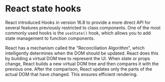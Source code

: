 # React state hooks

React introduced Hooks in version 16.8 to provide a more direct API for several features previously restricted to class components. One of the most commonly used hooks is the `useState()` hook, which allows you to add state management to function components.

React has a mechanism called the "Reconciliation Algorithm", which intelligently determines when the DOM should be updated. React does this by building a virtual DOM tree to represent the UI. When state or props change, React builds a new virtual DOM tree and then compares it with the previous one. After the comparison, React updates only the parts of the actual DOM that have changed. This ensures efficient rendering.
